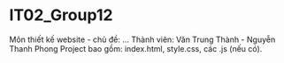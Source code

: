 # IT02_Group12
Môn thiết kế website - chủ đề: ...
Thành viên: Văn Trung Thành - Nguyễn Thanh Phong
Project bao gồm: index.html, style.css, các .js (nếu có).
